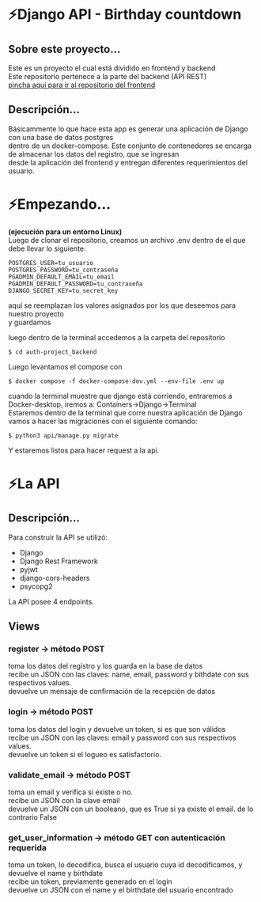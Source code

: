 # ⚡Django API - Birthday countdown
## Sobre este proyecto...
  Este es un proyecto el cual está dividido en frontend y backend  
  Este repositorio pertenece a la parte del backend (API REST)  
  [pincha aquí para ir al repositorio del frontend](https://github.com/joaquindiazalvarez/auth-project-frontend)
## Descripción...
  Básicammente lo que hace esta app es generar una aplicación de Django con una base de datos postgres  
  dentro de un docker-compose. Este conjunto de contenedores se encarga de almacenar los datos del registro, que se ingresan  
  desde la aplicación del frontend y entregan diferentes requerimientos del usuario.  
# ⚡Empezando...
__(ejecución para un entorno Linux)__  
Luego de clonar el repositorio, creamos un archivo .env dentro de el que debe llevar lo siguiente:  


```$ 
POSTGRES_USER=tu_usuario
POSTGRES_PASSWORD=tu_contraseña
PGADMIN_DEFAULT_EMAIL=tu_email
PGADMIN_DEFAULT_PASSWORD=tu_contraseña
DJANGO_SECRET_KEY=tu_secret_key
```  

aquí se reemplazan los valores asignados por los que deseemos para nuestro proyecto  
y guardamos  
    
luego dentro de la terminal accedemos a la carpeta del repositorio  

```$ cd auth-project_backend```    

Luego levantamos el compose con

```$ docker compose -f docker-compose-dev.yml --env-file .env up```    
    
cuando la terminal muestre que django está corriendo, entraremos a Docker-desktop, iremos a:
Containers->Django->Terminal  
Estaremos dentro de la terminal que corre nuestra aplicación de Django  
vamos a hacer las migraciones con el siguiente comando:

```$ python3 api/manage.py migrate```    
    
Y estaremos listos para hacer request a la api.
    
# ⚡La API
## Descripción...
  Para construir la API se utilizó:
  - Django
  - Django Rest Framework
  - pyjwt 
  - django-cors-headers 
  - psycopg2 
   
  La API posee 4 endpoints.
## Views
### register -> método POST
toma los datos del registro y los guarda en la base de datos  
recibe un JSON con las claves: name, email, password y bithdate con sus respectivos values.  
devuelve un mensaje de confirmación de la recepción de datos  
### login -> método POST  
toma los datos del login y devuelve un token, si es que son válidos  
recibe un JSON con las claves: email y password con sus respectivos values.  
devuelve un token si el logueo es satisfactorio.  
### validate_email -> método POST
toma un email y verifica si existe o no.   
recibe un JSON con la clave email  
devuelve un JSON con un booleano, que es True si ya existe el email. de lo contrario False  
### get_user_information -> método GET con autenticación requerida  
toma un token, lo decodifica, busca el usuario cuya id decodificamos, y devuelve el name y birthdate   
recibe un token, previamente generado en el login   
devuelve un JSON con el name y el birthdate del usuario encontrado  

